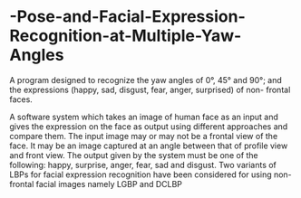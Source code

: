 # -Pose-and-Facial-Expression-Recognition-at-Multiple-Yaw-Angles
A program designed to recognize the yaw angles of 0°, 45° and 90°; and the expressions (happy, sad, disgust, fear, anger, surprised) of non- frontal faces. 

A software system which takes an image of human face as an input and gives the expression on the face as output using different approaches and compare them. The input image may or may not be a frontal view of the face. It may be an image captured at an angle between that of profile view and front view. The output given by the system must be one of the following: happy, surprise, anger, fear, sad and disgust. Two variants of LBPs for facial expression recognition have been considered for using non-frontal facial images namely LGBP and DCLBP
